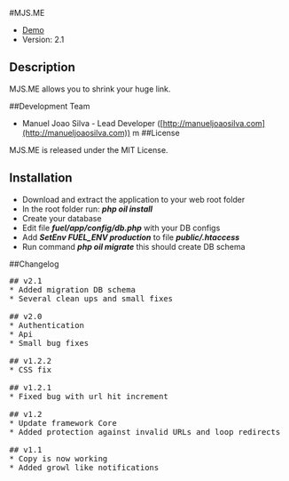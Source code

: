 #MJS.ME

* [Demo](http://mjs.me/)
* Version: 2.1

## Description

MJS.ME allows you to shrink your huge link.

##Development Team

* Manuel Joao Silva - Lead Developer ([http://manueljoaosilva.com](http://manueljoaosilva.com))
m
##License

MJS.ME is released under the MIT License.

## Installation
* Download and extract the application to your web root folder
* In the root folder run: ***php oil install***
* Create your database
* Edit file ***fuel/app/config/db.php*** with your DB configs
* Add ***SetEnv FUEL_ENV production*** to file ***public/.htaccess***
* Run command ***php oil migrate*** this should create DB schema

##Changelog

<pre>
## v2.1
* Added migration DB schema
* Several clean ups and small fixes

## v2.0
* Authentication
* Api
* Small bug fixes

## v1.2.2
* CSS fix

## v1.2.1
* Fixed bug with url hit increment

## v1.2
* Update framework Core
* Added protection against invalid URLs and loop redirects

## v1.1
* Copy is now working
* Added growl like notifications
</pre>